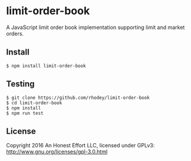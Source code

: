 # limit-order-book

A JavaScript limit order book implementation supporting limit and market orders.

## Install
```
$ npm install limit-order-book
```

## Testing
```
$ git clone https://github.com/rhodey/limit-order-book
$ cd limit-order-book
$ npm install
$ npm run test
```

## License
Copyright 2016 An Honest Effort LLC, licensed under GPLv3: http://www.gnu.org/licenses/gpl-3.0.html

